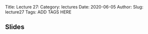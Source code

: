 Title: Lecture 27:
Category: lectures
Date: 2020-06-05
Author: 
Slug: lecture27
Tags: ADD TAGS HERE


## Slides
<!-- - [PDF | Lecture 1: Description]({attach}presentation/Lecture1_Data.pdf) -->